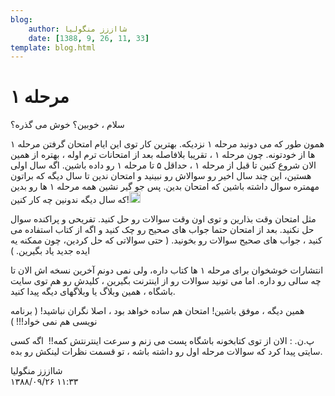 ```yaml
---
blog:
    author: شااززز منگولیا
    date: [1388, 9, 26, 11, 33]
template: blog.html
---
```

# مرحله ۱

<div class="cnt">
سلام ، خوبین؟ خوش می گذره؟<p></p>
<p>همون طور که می دونید مرحله ۱ نزدیکه. بهترین کار توی این ایام امتحان گرفتن مرحله ۱ ها از خودتونه. چون مرحله ۱ ، تقریبا بلافاصله بعد از امتحانات ترم اوله ، بهتره از همین الان شروع کنین تا قبل از مرحله ۱ ، حداقل ۵ تا مرحله ۱ رو داده باشین. اگه سال اولی هستین، این چند سال اخیر رو سوالاش رو نبینید و امتحان ندین تا سال دیگه که براتون مهمتره سوال داشته باشین که امتحان بدین. پس جو گیر نشین همه مرحله ۱ ها رو بدین که سال دیگه ندونین چه کار کنین!<img height="18" src="http://blogfa.com/images/smileys/11.gif"/></p>
<p>مثل امتحان وقت بذارین و توی اون وقت سوالات رو حل کنید. تفریحی و پراکنده سوال حل نکنید. بعد از امتحان حتما جواب های صحیح رو چک کنید و اگه از کتاب استفاده می کنید ، جواب های صحیح سوالات رو بخونید. ( حتی سوالاتی که حل کردین، چون ممکنه یه ایده جدید یاد بگیرین. )</p>
<p>انتشارات خوشخوان برای مرحله ۱ ها کتاب داره، ولی نمی دونم آخرین نسخه اش الان تا چه سالی رو داره. اما می تونید سوالات رو از اینترنت بگیرین ، کلیدش رو هم توی سایت باشگاه ، همین وبلاگ یا وبلاگهای دیگه پیدا کنید.</p>
<p>همین دیگه ، موفق باشین! امتحان هم ساده خواهد بود ، اصلا نگران نباشید! ( برنامه نویسی هم نمی خواد!!! )</p>
<p>پ.ن. : الان از توی کتابخونه باشگاه پست می زنم و سرعت اینترنتش کمه!!  اگه کسی سایتی پیدا کرد که سوالات مرحله اول رو داشته باشه ، تو قسمت نظرات لینکش رو بده.</p>
</div>

<div class="blog-info">
    <div class="blog-author">شااززز منگولیا</div>
    <div class="blog-date">۱۳۸۸/۰۹/۲۶ ۱۱:۳۳</div>
</div>

